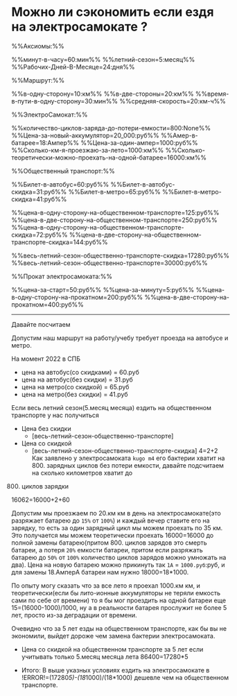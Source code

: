 # Можно ли сэкономить если ездя на электросамокате ?


%%Аксиомы:%%

%%минут-в-часу=60:мин%%
%%летний-сезон=5:месяц%%
%%Рабочих-Дней-В-Месяце=24:дня%%

%%Маршрут:%%

%%в-одну-сторону=10:км%%
%%в-две-стороны=20:км%%
%%время-в-пути-в-одну-сторону=30:мин%%
%%средняя-скорость=20:км-ч%%

%%ЭлектроСамокат:%%

%%количество-циклов-заряда-до-потери-емкости=800:None%%
%%Цена-за-новый-аккумулятор=20_000:руб%%
%%Амер-в-батарее=18:Ампер%%
%%Цена-за-один-ампер=1000:руб%%
%%Сколько-км-я-проезжаю-за-лето=1000:км%%
%%Сколько-теоретически-можно-проехать-на-одной-батарее=16000:км%%

%%Общественный транспорт:%%

%%Билет-в-автобус=60:руб%%
%%Билет-в-автобус-скидка=31:руб%%
%%Билет-в-метро=65:руб%%
%%Билет-в-метро-скидка=41:руб%%

%%цена-в-одну-сторону-на-общественном-транспорте=125:руб%%
%%цена-в-две-сторону-на-общественном-транспорте=250:руб%%
%%цена-в-одну-сторону-на-общественном-транспорте-скидка=72:руб%%
%%цена-в-две-сторону-на-общественном-транспорте-скидка=144:руб%%

%%весь-летний-сезон-общественно-транспорте-скидка=17280:руб%%
%%весь-летний-сезон-общественно-транспорте=30000:руб%%

%%Прокат электросамоката:%%

%%цена-за-старт=50:руб%%
%%цена-за-минуту=5:руб%%
%%цена-в-одну-сторону-на-прокатном=200:руб%%
%%цена-в-две-сторону-на-прокатном=400:руб%%

---

Давайте посчитаем

Допустим наш маршрут на работу/учебу требует проезда на автобусе и метро.

На момент 2022 в СПБ

- цена на автобус(со скидками) = 60.руб
- цена на автобус(без скидки) = 31.руб
- цена на метро(со скидкой) = 65.руб
- цена на метро(без скидки) = 41.руб

Если весь летний сезон(5.месяц месяца) ездить на общественном транспорте
у нас получиться

- Цена без скидки
    - [весь-летний-сезон-общественно-транспорте]
- Цена со скидкой
    - [весь-летний-сезон-общественно-транспорте-скидка]
4=2+2
Как заявлено у электросамоката `kugo m4` его бактерии хватит
на 800. зарядных циклов без потери
емкости, давайте подсчитаем на сколько километров хватит до
800. циклов зарядки

16062=16000+2+60 



Допустим мы проезжаем по 20.км км в день на электросамокате(это
разряжает батарею до `15%` от `100%`) и каждый вечер ставите его на зарядку, то
есть за один зарядный цикл мы можем проехать по 35 км. Это получается мы можем
теоретически проехать
16000=16000 до полной
замены батарею(притом 800.
циклов зарядов это смерть батареи, а потеря `20%`
емкости батареи, притом если разряжать батарею до `50%` от `100%` количество
циклов зарядов можно умножать на два). Цена на новую батарею можно прикинуть так
`1A` = `1000.руб`:руб, и для замены 18.АмперA батареи нам
нужно 18000=18*1000.

По опыту могу сказать что за все лето я проехал 1000.км
км, и теоретически(если бы лито-ионные аккумуляторы не теряли емкость сами по
себе от времени) то я бы мог проездить на одной батареи
еще 15=(16000-1000)/1000, ну а в реальности батарея прослужит не более 5 лет, просто из-за
деградации от времени.

Очевидно что за 5 лет езды на общественном транспорте, как бы вы не экономили,
выйдет дороже чем замена бактерии электросамоката.

- Цена со скидкой на общественном транспорте за 5 лет если учитывать
  только 5.месяц
  месяца
  лета 86400=17280*5


- Итого: В выше указных условиях ездить на электросамокате в
  !ERROR!=(17280*5)-(18*1000)/(18*1000)
  дешевле чем на общественном транспорте.